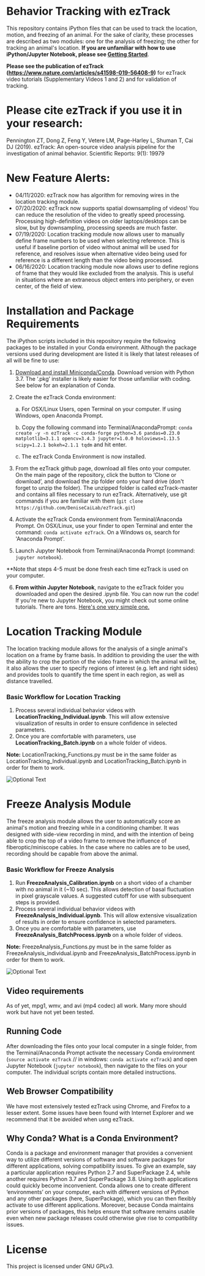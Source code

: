 # Behavior Tracking with ezTrack
This repository contains iPython files that can be used to track the location, motion, and freezing of an animal. For the sake of clarity, these processes are described as two modules: one for the analysis of freezing; the other for tracking an animal's location.  **If you are unfamiliar with how to use iPython/Jupyter Notebook, please see [Getting Started](https://github.com/DeniseCaiLab/GettingStarted)**.

**Please see the publication of ezTrack (https://www.nature.com/articles/s41598-019-56408-9)** for ezTrack video tutorials (Supplementary Videos 1 and 2) and for validation of tracking.

# Please cite ezTrack if you use it in your research:
Pennington ZT, Dong Z, Feng Y, Vetere LM, Page-Harley L, Shuman T, Cai DJ (2019). ezTrack: An open-source video analysis pipeline for the investigation of animal behavior. Scientific Reports: 9(1): 19979

# New Feature Alerts:
- 04/11/2020: ezTrack now has algorithm for removing wires in the location tracking module.
- 07/20/2020: ezTrack now supports spatial downsampling of videos!  You can reduce the resolution of the video to greatly speed processing. Processing high-definition videos on older laptops/desktops can be slow, but by downsampling, processing speeds are much faster.
- 07/19/2020: Location tracking module now allows user to manually define frame numbers to be used when selecting reference.  This is useful if baseline portion of video without animal will be used for reference, and resolves issue when alternative video being used for reference is a different length than the video being processed.
- 06/16/2020:  Location tracking module now allows user to define regions of frame that they would like excluded from the analysis.  This is useful in situations where an extraneous object enters into periphery, or even center, of the field of view.

# Installation and Package Requirements
The iPython scripts included in this repository require the following packages to be installed in your Conda environment.  Although the package versions used during development are listed it is likely that latest releases of all will be fine to use:

1. [Download and install Miniconda/Conda](https://conda.io/miniconda.html).  Download version with Python 3.7.  The ‘.pkg’ installer is likely easier for those unfamiliar with coding. See below for an explanation of Conda.

2. Create the ezTrack Conda environment:

    a. For OSX/Linux Users, open Terminal on your computer. If using Windows, open Anaconda Prompt.
    
    b. Copy the following command into Terminal/AnacondaPrompt: `conda create -y -n ezTrack -c conda-forge python=3.6 pandas=0.23.0 matplotlib=3.1.1 opencv=3.4.3 jupyter=1.0.0 holoviews=1.13.5 scipy=1.2.1 bokeh=2.1.1 tqdm` and hit enter.
        
    c. The ezTrack Conda Environment is now installed.

3. From the ezTrack github page, download all files onto your computer. On the main page of the repository, click the button to ‘Clone or download’, and download the zip folder onto your hard drive (don't forget to unzip the folder). The unzipped folder is called ezTrack-master and contains all files necessary to run ezTrack.  Alternatively, use git commands if you are familiar with them (`git clone https://github.com/DeniseCaiLab/ezTrack.git`)

4. Activate the ezTrack Conda environment from Terminal/Anaconda Prompt.  On OSX/Linux, use your finder to open Terminal and enter the command: `conda activate ezTrack`.  On a Windows os, search for 'Anaconda Prompt'. 

5. Launch Jupyter Notebook from Terminal/Anaconda Prompt (command: `jupyter notebook`). 

**Note that steps 4-5 must be done fresh each time ezTrack is used on your computer.

6. **From within Jupyter Notebook**, navigate to the ezTrack folder you downloaded and open the desired .ipynb file.  You can now run the code!  If you're new to Jupyter Notebook, you might check out some online tutorials.  There are tons.  [Here's one very simple one.](https://nbviewer.jupyter.org/github/jupyter/notebook/blob/master/docs/source/examples/Notebook/Notebook%20Basics.ipynb)

# Location Tracking Module
The location tracking module allows for the analysis of a single animal's location on a frame by frame basis.  In addition to providing the user the with the ability to crop the portion of the video frame in which the animal will be, it also allows the user to specify regions of interest (e.g. left and right sides) and provides tools to quantify the time spent in each region, as well as distance travelled.  

### Basic Workflow for Location Tracking
1. Process several individual behavior videos with **LocationTracking_Individual.ipynb**.  This will allow extensive visualization of results in order to ensure confidence in selected parameters. 
2. Once you are comfortable with parameters, use **LocationTracking_Batch.ipynb** on a whole folder of videos.

**Note:** LocationTracking_Functions.py must be in the same folder as LocationTracking_Individual.ipynb and LocationTracking_Batch.ipynb in order for them to work.

![Optional Text](../master/Images/LocationTracking_Schematic.png)

# Freeze Analysis Module
The freeze analysis module allows the user to automatically score an animal's motion and freezing while in a conditioning chamber.  It was designed with side-view recording in mind, and with the intention of being able to crop the top of a video frame to remove the influence of fiberoptic/miniscope cables.  In the case where no cables are to be used, recording should be capable from above the animal.  

### Basic Workflow for Freeze Analysis
1. Run **FreezeAnalysis_Calibration.ipynb** on a short video of a chamber with no animal in it (~10 sec).  This allows detection of basal fluctuation in pixel grayscale values.  A suggested cutoff for use with subsequent steps is provided.
2. Process several individual behavior videos with **FreezeAnalysis_Individual.ipynb**.  This will allow extensive visualization of results in order to ensure confidence in selected parameters. 
3. Once you are comfortable with parameters, use **FreezeAnalysis_BatchProcess.ipynb** on a whole folder of videos.

**Note:** FreezeAnalysis_Functions.py must be in the same folder as FreezeAnalysis_individual.ipynb and FreezeAnalysis_BatchProcess.ipynb in order for them to work.

![Optional Text](../master/Images/FreezeAnalysis_Schematic.png)

## Video requirements
As of yet, mpg1, wmv, and avi (mp4 codec) all work.  Many more should work but have not yet been tested.  

## Running Code
After downloading the files onto your local computer in a single folder, from the Terminal/Anaconda Prompt activate the necessary Conda environment (```source activate ezTrack``` // in windows: ```conda activate ezTrack```) and open Jupyter Notebook (```jupyter notebook```), then navigate to the files on your computer. The individual scripts contain more detailed instructions.

## Web Browser Compatibility
We have most extensively tested ezTrack using Chrome, and Firefox to a lesser extent.  Some issues have been found with Internet Explorer and we recommend that it be avoided when usng ezTrack.

## Why Conda? What is a Conda Environment?
Conda is a package and environment manager that provides a convenient way to utilize different versions of software and software packages for different applications, solving compatibility issues.  To give an example, say a particular application requires Python 2.7 and SuperPackage 2.4, while another requires Python 3.7 and SuperPackage 3.8. Using both applications could quickly become inconvenient. Conda allows one to create different ‘environments’ on your computer, each with different versions of Python and any other packages (here, SuperPackage), which you can then flexibly activate to use different applications.  Moreover, because Conda maintains prior versions of packages, this helps ensure that software remains usable even when new package releases could otherwise give rise to compatibility issues.


# License
This project is licensed under GNU GPLv3.
